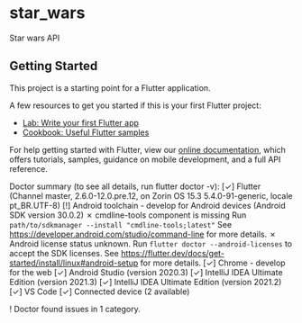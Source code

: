# star_wars

Star wars API

## Getting Started

This project is a starting point for a Flutter application.

A few resources to get you started if this is your first Flutter project:

- [Lab: Write your first Flutter app](https://flutter.dev/docs/get-started/codelab)
- [Cookbook: Useful Flutter samples](https://flutter.dev/docs/cookbook)

For help getting started with Flutter, view our
[online documentation](https://flutter.dev/docs), which offers tutorials,
samples, guidance on mobile development, and a full API reference.

Doctor summary (to see all details, run flutter doctor -v):
[✓] Flutter (Channel master, 2.6.0-12.0.pre.12, on Zorin OS 15.3 5.4.0-91-generic, locale pt_BR.UTF-8)
[!] Android toolchain - develop for Android devices (Android SDK version 30.0.2)
    ✗ cmdline-tools component is missing
      Run `path/to/sdkmanager --install "cmdline-tools;latest"`
      See https://developer.android.com/studio/command-line for more details.
    ✗ Android license status unknown.
      Run `flutter doctor --android-licenses` to accept the SDK licenses.
      See https://flutter.dev/docs/get-started/install/linux#android-setup for more details.
[✓] Chrome - develop for the web
[✓] Android Studio (version 2020.3)
[✓] IntelliJ IDEA Ultimate Edition (version 2021.3)
[✓] IntelliJ IDEA Ultimate Edition (version 2021.2)
[✓] VS Code
[✓] Connected device (2 available)

! Doctor found issues in 1 category.

